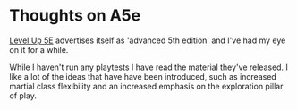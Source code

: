 # Thoughts on A5e


[Level Up 5E](https://www.levelup5e.com/) advertises itself as 'advanced 5th
edition' and I've had my eye on it for a while. 
<!--more-->

While I haven't run any
playtests I have read the material they've released. I like a lot of the ideas
that have have been introduced, such as increased martial class flexibility and
an increased emphasis on the exploration pillar of play.

